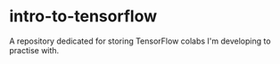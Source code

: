 # intro-to-tensorflow
A repository dedicated for storing TensorFlow colabs I'm developing to practise with.
